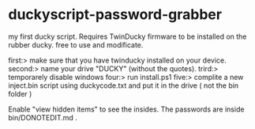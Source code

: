 # duckyscript-password-grabber
my first ducky script. Requires TwinDucky firmware to be installed on the rubber ducky. free to use and modificate.

first:> make sure that you have twinducky installed on your device.
second:> name your drive "DUCKY" (without the quotes).
trird:> temporarely disable windows
four:> run install.ps1
five:> complite a new inject.bin script using duckycode.txt and put it in the drive ( not the bin folder )

Enable "view hidden items" to see the insides. The passwords are inside bin/DONOTEDIT.md .
